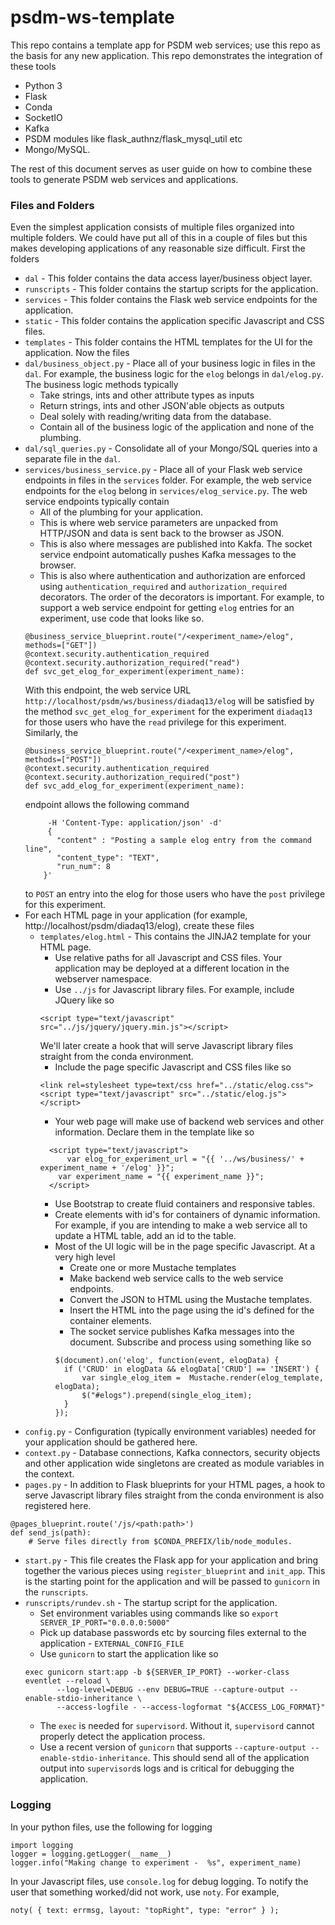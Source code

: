 # psdm-ws-template

This repo contains a template app for PSDM web services; use this repo as the basis for any new application.
This repo demonstrates the integration of these tools
- Python 3
- Flask
- Conda
- SocketIO
- Kafka
- PSDM modules like flask_authnz/flask_mysql_util etc
- Mongo/MySQL.

The rest of this document serves as user guide on how to combine these tools to generate PSDM web services and applications.

### Files and Folders
Even the simplest application consists of multiple files organized into multiple folders.
We could have put all of this in a couple of files but this makes developing applications of any reasonable size difficult.
First the folders
- `dal` - This folder contains the data access layer/business object layer.
- `runscripts` - This folder contains the startup scripts for the application.
- `services` - This folder contains the Flask web service endpoints for the application.
- `static` - This folder contains the application specific Javascript and CSS files.
- `templates` - This folder contains the HTML templates for the UI for the application.
Now the files
- `dal/business_object.py` - Place all of your business logic in files in the `dal`. For example, the business logic for the `elog` belongs in `dal/elog.py`. The business logic methods typically
  - Take strings, ints and other attribute types as inputs
  - Return strings, ints and other JSON'able objects as outputs
  - Deal solely with reading/writing data from the database.
  - Contain all of the business logic of the application and none of the plumbing.
- `dal/sql_queries.py` - Consolidate all of your Mongo/SQL queries into a separate file in the `dal`.
- `services/business_service.py` - Place all of your Flask web service endpoints in files in the `services` folder. For example, the web service endpoints for the `elog` belong in `services/elog_service.py`. The web service endpoints typically contain
  - All of the plumbing for your application.
  - This is where web service parameters are unpacked from HTTP/JSON and data is sent back to the browser as JSON.
  - This is also where messages are published into Kakfa. The socket service endpoint automatically pushes Kafka messages to the browser.
  - This is also where authentication and authorization are enforced using `authentication_required` and `authorization_required` decorators. The order of the decorators is important. For example, to support a web service endpoint for getting `elog` entries for an experiment, use code that looks like so.
  ```
  @business_service_blueprint.route("/<experiment_name>/elog", methods=["GET"])
  @context.security.authentication_required
  @context.security.authorization_required("read")
  def svc_get_elog_for_experiment(experiment_name):
  ```
  With this endpoint, the web service URL `http://localhost/psdm/ws/business/diadaq13/elog` will be satisfied by the method `svc_get_elog_for_experiment` for the experiment `diadaq13` for those users who have the `read` privilege for this experiment. Similarly, the
  ```
  @business_service_blueprint.route("/<experiment_name>/elog", methods=["POST"])
  @context.security.authentication_required
  @context.security.authorization_required("post")
  def svc_add_elog_for_experiment(experiment_name):
  ```
  endpoint allows the following command
  ```curl -XPOST "http://localhost/psdm/ws/business/diadaq13/elog"
       -H 'Content-Type: application/json' -d'
       {
         "content" : "Posting a sample elog entry from the command line",
         "content_type": "TEXT",
         "run_num": 8
      }'
  ```
  to `POST` an entry into the elog for those users who have the `post` privilege for this experiment.
- For each HTML page in your application (for example, http://localhost/psdm/diadaq13/elog), create these files
  - `templates/elog.html` - This contains the JINJA2 template for your HTML page.
    - Use relative paths for all Javascript and CSS files. Your application may be deployed at a different location in the webserver namespace.
    - Use `../js` for Javascript library files. For example, include JQuery like so
    ```
    <script type="text/javascript" src="../js/jquery/jquery.min.js"></script>
    ```
    We'll later create a hook that will serve Javascript library files straight from the conda environment.
    - Include the page specific Javascript and CSS files like so
    ```
    <link rel=stylesheet type=text/css href="../static/elog.css">
    <script type="text/javascript" src="../static/elog.js"></script>
    ```
    - Your web page will make use of backend web services and other information. Declare them in the template like so
    ```
      <script type="text/javascript">
  		  var elog_for_experiment_url = "{{ '../ws/business/' + experiment_name + '/elog' }}";
      	var experiment_name = "{{ experiment_name }}";
      </script>
    ```
    - Use Bootstrap to create fluid containers and responsive tables.
    - Create elements with id's for containers of dynamic information. For example, if you are intending to make a web service all to update a HTML table, add an id to the table.
    - Most of the UI logic will be in the page specific Javascript. At a very high level
      - Create one or more Mustache templates
      - Make backend web service calls to the web service endpoints.
      - Convert the JSON to HTML using the Mustache templates.
      - Insert the HTML into the page using the id's defined for the container elements.
      - The socket service publishes Kafka messages into the document. Subscribe and process using something like so
      ```
      $(document).on('elog', function(event, elogData) {
        if ('CRUD' in elogData && elogData['CRUD'] == 'INSERT') {
            var single_elog_item =  Mustache.render(elog_template, elogData);
            $("#elogs").prepend(single_elog_item);
        }   
      });
      ```
- `config.py` - Configuration (typically environment variables) needed for your application should be gathered here.
- `context.py` - Database connections, Kafka connectors, security objects and other application wide singletons are created as module variables in the context.
- `pages.py` - In addition to Flask blueprints for your HTML pages, a hook to serve Javascript library files straight from the conda environment is also registered here.
```
@pages_blueprint.route('/js/<path:path>')
def send_js(path):
    # Serve files directly from $CONDA_PREFIX/lib/node_modules.
```
- `start.py` - This file creates the Flask app for your application and bring together the various pieces using `register_blueprint` and `init_app`. This is the starting point for the application and will be passed to `gunicorn` in the `runscripts`.
- `runscripts/rundev.sh` - The startup script for the application.
  - Set environment variables using commands like so `export SERVER_IP_PORT="0.0.0.0:5000"`
  - Pick up database passwords etc by sourcing files external to the application - `EXTERNAL_CONFIG_FILE`
  - Use `gunicorn` to start the application like so
  ```
  exec gunicorn start:app -b ${SERVER_IP_PORT} --worker-class eventlet --reload \
         --log-level=DEBUG --env DEBUG=TRUE --capture-output --enable-stdio-inheritance \
         --access-logfile - --access-logformat "${ACCESS_LOG_FORMAT}"
  ```
    - The `exec` is needed for `supervisord`. Without it, `supervisord` cannot properly detect the application process.
    - Use a recent version of `gunicorn` that supports `--capture-output --enable-stdio-inheritance`. This should send all of the application output into `supervisord`s logs and is critical for debugging the application.

### Logging
In your python files, use the following for logging
```
import logging
logger = logging.getLogger(__name__)
logger.info("Making change to experiment -  %s", experiment_name)
```
In your Javascript files, use `console.log` for debug logging. To notify the user that something worked/did not work, use `noty`. For example,
```
noty( { text: errmsg, layout: "topRight", type: "error" } );
```
